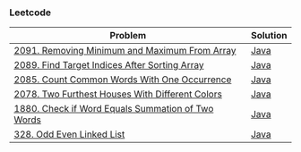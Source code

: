 ### Leetcode

| Problem | Solution |
| ------- | -------- |
| [2091. Removing Minimum and Maximum From Array](https://leetcode.com/problems/removing-minimum-and-maximum-from-array/) | [Java](src/leetcode/TargetIndicesInArray.java) |
| [2089. Find Target Indices After Sorting Array](https://leetcode.com/problems/find-target-indices-after-sorting-array/) | [Java](src/leetcode/TargetIndicesInArray.java) |
| [2085. Count Common Words With One Occurrence](https://leetcode.com/problems/count-common-words-with-one-occurrence/) | [Java](src/leetcode/L2085.java) |
| [2078. Two Furthest Houses With Different Colors](https://leetcode.com/problems/two-furthest-houses-with-different-colors/) | [Java](src/leetcode/L2078.java) |
| [1880. Check if Word Equals Summation of Two Words](https://leetcode.com/problems/check-if-word-equals-summation-of-two-words/) | [Java](src/leetcode/L1880.java) |
| [328. Odd Even Linked List](https://leetcode.com/problems/odd-even-linked-list/) | [Java](src/leetcode/L328.java) |
